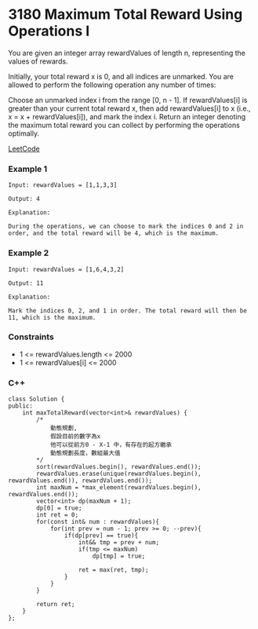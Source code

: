 # 3180 Maximum Total Reward Using Operations I

You are given an integer array rewardValues of length n, representing the values of rewards.

Initially, your total reward x is 0, and all indices are unmarked. You are allowed to perform the following operation any number of times:

Choose an unmarked index i from the range [0, n - 1].
If rewardValues[i] is greater than your current total reward x, then add rewardValues[i] to x (i.e., x = x + rewardValues[i]), and mark the index i.
Return an integer denoting the maximum total reward you can collect by performing the operations optimally.

[LeetCode](https://leetcode.cn/problems/maximum-total-reward-using-operations-i/description/)

### Example 1

```
Input: rewardValues = [1,1,3,3]

Output: 4

Explanation:

During the operations, we can choose to mark the indices 0 and 2 in order, and the total reward will be 4, which is the maximum.
```

### Example 2

```
Input: rewardValues = [1,6,4,3,2]

Output: 11

Explanation:

Mark the indices 0, 2, and 1 in order. The total reward will then be 11, which is the maximum.
```

### Constraints

* 1 <= rewardValues.length <= 2000
* 1 <= rewardValues[i] <= 2000


### C++ 

```
class Solution {
public:
    int maxTotalReward(vector<int>& rewardValues) {
        /*
            動態規劃, 
            假設目前的數字為x
            他可以從前方0 - X-1 中，有存在的起方繼承
            動態規劃長度，數組最大值
        */
        sort(rewardValues.begin(), rewardValues.end());
        rewardValues.erase(unique(rewardValues.begin(), rewardValues.end()), rewardValues.end());
        int maxNum = *max_element(rewardValues.begin(), rewardValues.end());
        vector<int> dp(maxNum + 1);
        dp[0] = true;
        int ret = 0;
        for(const int& num : rewardValues){
            for(int prev = num - 1; prev >= 0; --prev){
                if(dp[prev] == true){
                    int&& tmp = prev + num;
                    if(tmp <= maxNum) 
                        dp[tmp] = true; 
                        
                    ret = max(ret, tmp);
                }
            }
        }

        return ret;        
    }
};
```